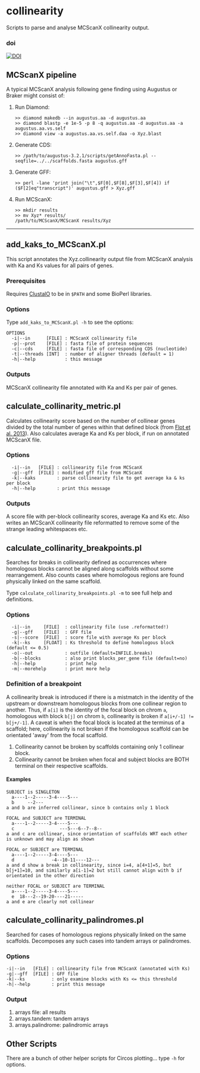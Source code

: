 # collinearity
Scripts to parse and analyse MCScanX collinearity output.

### doi

[![DOI](https://zenodo.org/badge/92963110.svg)](https://zenodo.org/badge/latestdoi/92963110)

## MCScanX pipeline
A typical MCScanX analysis following gene finding using Augustus or Braker might consist of:

1. Run Diamond:
   ```
   >> diamond makedb --in augustus.aa -d augustus.aa
   >> diamond blastp -e 1e-5 -p 8 -q augustus.aa -d augustus.aa -a augustus.aa.vs.self
   >> diamond view -a augustus.aa.vs.self.daa -o Xyz.blast
   ```
2. Generate CDS:
   ```
   >> /path/to/augustus-3.2.1/scripts/getAnnoFasta.pl --seqfile=../../scaffolds.fasta augustus.gff
   ```
3. Generate GFF:
   ```
   >> perl -lane 'print join("\t",$F[0],$F[8],$F[3],$F[4]) if ($F[2]eq"transcript")' augustus.gff > Xyz.gff
   ```
4. Run MCScanX:
   ```
   >> mkdir results
   >> mv Xyz* results/
   /path/to/MCScanX/MCScanX results/Xyz
   ```

---

## add_kaks_to_MCScanX.pl
This script annotates the Xyz.collinearity output file from MCScanX analysis with Ka and Ks values for all pairs of genes.

### Prerequisites
Requires [ClustalO](http://www.clustal.org/omega/) to be in `$PATH` and some BioPerl libraries.

### Options
Type `add_kaks_to_MCScanX.pl -h` to see the options:
```
OPTIONS
  -i|--in      [FILE] : MCScanX collinearity file
  -p|--prot    [FILE] : fasta file of protein sequences
  -c|--cds     [FILE] : fasta file of corresponding CDS (nucleotide)
  -t|--threads [INT]  : number of aligner threads (default = 1)
  -h|--help           : this message
```

### Outputs
MCScanX collinearity file annotated with Ka and Ks per pair of genes.

## calculate_collinarity_metric.pl
Calculates collinearity score based on the number of collinear genes divided by the total number of genes within that defined block (from [Flot et al. 2013](http://dx.doi.org/10.1038/nature12326)).
Also calculates average Ka and Ks per block, if run on annotated MCScanX file.

### Options
```
  -i|--in   [FILE] : collinearity file from MCScanX
  -g|--gff  [FILE] : modified gff file from MCScanX
  -k|--kaks        : parse collinearity file to get average ka & ks per block
  -h|--help        : print this message
```

### Outputs
A score file with per-block collinearity scores, average Ka and Ks etc.
Also writes an MCScanX collinearity file reformatted to remove some of the strange leading whitespaces etc.

## calculate_collinarity_breakpoints.pl
Searches for breaks in collinearity defined as occurrences where homologous blocks cannot be aligned along scaffolds without some rearrangement.
Also counts cases where homologous regions are found physically linked on the same scaffold.

Type `calculate_collinarity_breakpoints.pl -m` to see full help and definitions.

### Options
```
  -i|--in     [FILE]  : collinearity file (use .reformatted!)
  -g|--gff    [FILE]  : GFF file
  -s|--score  [FILE]  : score file with average Ks per block
  -k|--ks     [FLOAT] : Ks threshold to define homologous block (default <= 0.5)
  -o|--out            : outfile (default=INFILE.breaks)
  -b|--blocks         : also print blocks_per_gene file (default=no)
  -h|--help           : print help
  -m|--morehelp       : print more help
```

### Definition of a breakpoint
A collinearity break is introduced if there is a mistmatch in the identity of the upstream or downstream homologous blocks from one collinear region to another. Thus, if `a[i]` is the identity of the focal block on chrom `a`, homologous with block `b[j]` on chrom `b`, collinearity is broken if `a[i+/-1] != b[j+/-1]`. A caveat is when the focal block is located at the terminus of a scaffold; here, collinearity is not broken if the homologous scaffold can be orientated 'away' from the focal scaffold.

1. Collinearity cannot be broken by scaffolds containing only 1 collinear block.
2. Collinearity cannot be broken when focal and subject blocks are BOTH terminal on their respective scaffolds.

#### Examples
```
SUBJECT is SINGLETON
  a----1--2-----3-4----5---
  b     --2---
a and b are inferred collinear, since b contains only 1 block

FOCAL and SUBJECT are TERMINAL
  a----1--2-----3-4----5---
  c                 ---5---6--7--8--
a and c are collinear, since orientation of scaffolds WRT each other is unknown and may align as shown

FOCAL or SUBJECT are TERMINAL
  a----1--2-----3-4----5---
  d              -4--10-11----12---
a and d show a break in collinearity, since i=4, a[4+1]=5, but b[j+1]=10, and similarly a[i-1]=2 but still cannot align with b if orientated in the other direction

neither FOCAL or SUBJECT are TERMINAL
  a----1--2-----3-4----5---
  e  18---2--19-20----21-----
a and e are clearly not collinear
```

## calculate_collinarity_palindromes.pl
Searched for cases of homologous regions physically linked on the same scaffolds.
Decomposes any such cases into tandem arrays or palindromes.

### Options
```
-i|--in   [FILE] : collinearity file from MCScanX (annotated with Ks)
-g|--gff  [FILE] : GFF file
-k|--ks          : only examine blocks with Ks <= this threshold
-h|--help        : print this message
```

### Output
1. arrays file: all results
2. arrays.tandem: tandem arrays
3. arrays.palindrome: palindromic arrays

## Other Scripts
There are a bunch of other helper scripts for Circos plotting... type `-h` for options.
